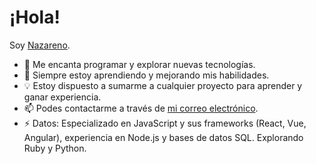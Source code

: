 # ¡Hola! 

Soy [Nazareno](https://github.com/Nazasoto).
- 👀 Me encanta programar y explorar nuevas tecnologías.
- 🌱 Siempre estoy aprendiendo y mejorando mis habilidades.
- 💡  Estoy dispuesto a sumarme a cualquier proyecto para aprender y ganar experiencia.
- 📫 Podes contactarme a través de [mi correo electrónico](sotonazareno16@gmail.com).
- ⚡ Datos: Especializado en JavaScript y sus frameworks (React, Vue, Angular), experiencia en Node.js y bases de datos SQL. Explorando Ruby y Python.


